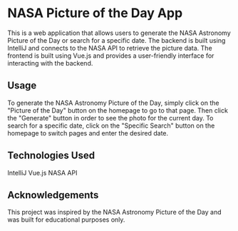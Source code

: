 # NASA Picture of the Day App

This is a web application that allows users to generate the NASA Astronomy Picture of the Day or search for a specific date. The backend is built using IntelliJ and connects to the NASA API to retrieve the picture data. The frontend is built using Vue.js and provides a user-friendly interface for interacting with the backend.

## Usage

To generate the NASA Astronomy Picture of the Day, simply click on the "Picture of the Day" button on the homepage to go to that page. Then click the "Generate" button in order to see the photo for the current day. To search for a specific date, click on the "Specific Search" button on the homepage to switch pages and enter the desired date.

## Technologies Used

IntelliJ
Vue.js
NASA API

## Acknowledgements

This project was inspired by the NASA Astronomy Picture of the Day and was built for educational purposes only.
